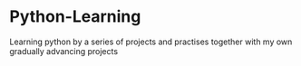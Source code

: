 # Python-Learning
Learning python by a series of projects and practises together with my own gradually advancing projects
